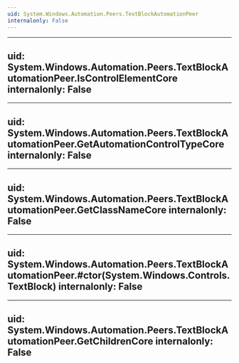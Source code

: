 ```yaml
---
uid: System.Windows.Automation.Peers.TextBlockAutomationPeer
internalonly: False
---
```


---
uid: System.Windows.Automation.Peers.TextBlockAutomationPeer.IsControlElementCore
internalonly: False
---

---
uid: System.Windows.Automation.Peers.TextBlockAutomationPeer.GetAutomationControlTypeCore
internalonly: False
---

---
uid: System.Windows.Automation.Peers.TextBlockAutomationPeer.GetClassNameCore
internalonly: False
---

---
uid: System.Windows.Automation.Peers.TextBlockAutomationPeer.#ctor(System.Windows.Controls.TextBlock)
internalonly: False
---

---
uid: System.Windows.Automation.Peers.TextBlockAutomationPeer.GetChildrenCore
internalonly: False
---
